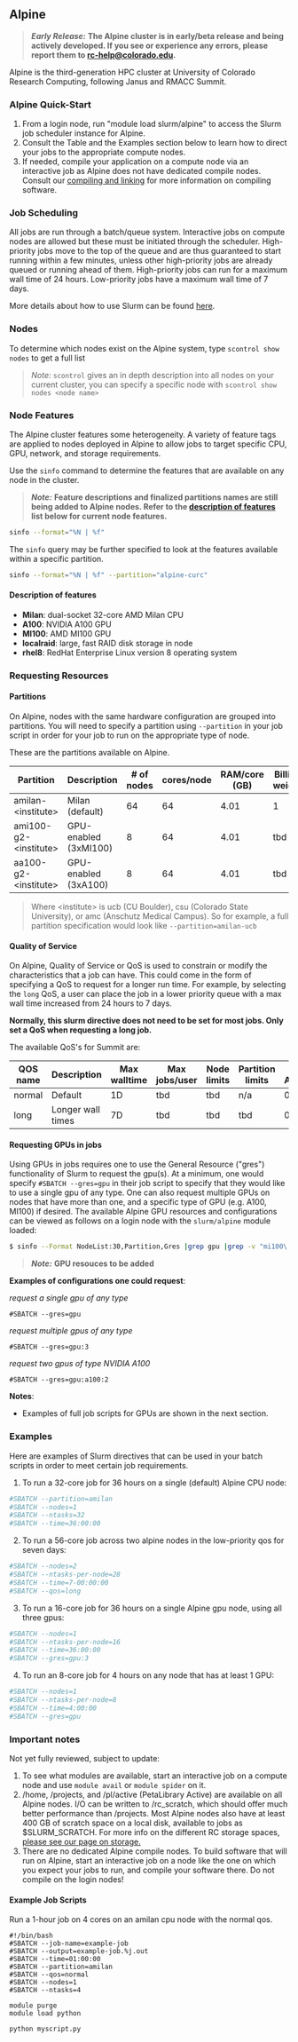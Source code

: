 ## Alpine

> _**Early Release:**_
> **The Alpine cluster is in early/beta release and being actively developed. If you see or experience any errors, please report them to [rc-help@colorado.edu](rc-help@colorado.edu).**

Alpine is the third-generation HPC cluster at University of Colorado Research Computing, following Janus and RMACC Summit.

### Alpine Quick-Start

1. From a login node, run "module load slurm/alpine" to access the Slurm job scheduler instance for Alpine.
2. Consult the Table and the Examples section below to learn how to direct your jobs to the appropriate compute nodes.
3. If needed, compile your application on a compute node via an interactive job as Alpine does not have dedicated compile nodes. Consult our [compiling and linking](../compute/compiling.md) for more information on compiling software.

### Job Scheduling

All jobs are run through a batch/queue system. Interactive jobs on compute nodes are allowed but these must be initiated through the scheduler. High-priority jobs move to the top of the queue and are thus guaranteed to start running within a few minutes, unless other high-priority jobs are already queued or running ahead of them. High-priority jobs can run for a maximum wall time of 24 hours. Low-priority jobs have a maximum wall time of 7 days.

More details about how to use Slurm can be found [here](../running-jobs/running-apps-with-jobs.html).

### Nodes

To determine which nodes exist on the Alpine system, type `scontrol show nodes` to get a full list 

> _Note:_ `scontrol` gives an in depth description into all nodes on your current cluster, you can specify a specific node with `scontrol show nodes <node name>`

### Node Features

The Alpine cluster features some heterogeneity. A variety of feature tags are applied to nodes deployed in Alpine to allow jobs to target specific CPU, GPU, network, and storage requirements.

Use the `sinfo` command to determine the features that are available on any node in the cluster. 

> _**Note:**_ **Feature descriptions and finalized partitions names are still being added to Alpine nodes. Refer to the [description of features](#description-of-features) list below for current node features.**

```bash
sinfo --format="%N | %f"
```

The `sinfo` query may be further specified to look at the features available within a specific partition.

```bash
sinfo --format="%N | %f" --partition="alpine-curc"
```

#### Description of features

- **Milan**: dual-socket 32-core AMD Milan CPU
- **A100**: NVIDIA A100 GPU  
- **MI100**: AMD MI100 GPU  
- **localraid**: large, fast RAID disk storage in node  
- **rhel8**: RedHat Enterprise Linux version 8 operating system  

### Requesting Resources 

#### Partitions

On Alpine, nodes with the same hardware configuration are grouped into partitions. You will need to specify a partition using `--partition` in your job script in order for your job to run on the appropriate type of node.

These are the partitions available on Alpine.


| Partition       | Description       | # of nodes | cores/node | RAM/core (GB) | Billing weight | Default/Max Walltime |
| --------------- | ----------------- | ---------- | ---------- | ------------- | -------------- | ------------------------ |
| amilan-\<institute> | Milan (default) | 64 | 64 | 4.01 | 1              | 4H, 24H                  |
| ami100-g2-\<institute>  | GPU-enabled (3xMI100) | 8 | 64 | 4.01 | tbd | 4H, 24H                  |
| aa100-g2-\<institute>  | GPU-enabled (3xA100) | 8 | 64 | 4.01 | tbd | 4H, 24H                  |

> Where \<institute> is ucb (CU Boulder), csu (Colorado State University), or amc (Anschutz Medical Campus). So for example, a full partition specification would look like `--partition=amilan-ucb` 

#### Quality of Service

On Alpine, Quality of Service or QoS is used to constrain or modify the characteristics that a job can have. This could come in the form of specifying a QoS to request for a longer run time. For example, by selecting the `long` QoS, a user can place the job in a lower priority queue with a max wall time increased from 24 hours to 7 days. 

**Normally, this slurm directive does not need to be set for most jobs. Only set a QoS when requesting a long job.**

The available QoS's for Summit are:

| QOS name    | Description                | Max walltime    | Max jobs/user | Node limits        | Partition limits | Priority Adjustment  |
| ----------- | -------------------------- | --------------- | ------------- | ------------------ | ---------------- | ---------------------|
| normal      | Default                    | 1D              | tbd | tbd | n/a              | 0 |
| long        | Longer wall times          | 7D              | tbd | tbd | tbd | 0 |

#### Requesting GPUs in jobs

Using GPUs in jobs requires one to use the General Resource ("gres") functionality of Slurm to request the gpu(s).  At a minimum, one would specify `#SBATCH --gres=gpu` in their job script to specify that they would like to use a single gpu of any type.  One can also request multiple GPUs on nodes that have more than one, and a specific type of GPU (e.g. A100, MI100) if desired.  The available Alpine GPU resources and configurations can be viewed as follows on a login node with the `slurm/alpine` module loaded:

```bash
$ sinfo --Format NodeList:30,Partition,Gres |grep gpu |grep -v "mi100\|a100"
```
> _**Note:**_ **GPU resouces to be added**

__Examples of configurations one could request__:

_request a single gpu of any type_
```
#SBATCH --gres=gpu
```

_request multiple gpus of any type_
```
#SBATCH --gres=gpu:3
```

_request two gpus of type NVIDIA A100_
```
#SBATCH --gres=gpu:a100:2
```

__Notes__:
  * Examples of full job scripts for GPUs are shown in the next section.

### Examples

Here are examples of Slurm directives that can be used in your batch scripts in order to meet certain job requirements.

1. To run a 32-core job for 36 hours on a single (default) Alpine CPU node:
```bash
#SBATCH --partition=amilan
#SBATCH --nodes=1
#SBATCH --ntasks=32
#SBATCH --time=36:00:00
```

2. To run a 56-core job across two alpine nodes in the low-priority qos for seven days:
```bash
#SBATCH --nodes=2
#SBATCH --ntasks-per-node=28
#SBATCH --time=7-00:00:00
#SBATCH --qos=long
```

3. To run a 16-core job for 36 hours on a single Alpine gpu node, using all three gpus:
```bash
#SBATCH --nodes=1
#SBATCH --ntasks-per-node=16
#SBATCH --time=36:00:00
#SBATCH --gres=gpu:3
```
4. To run an 8-core job for 4 hours on any node that has at least 1 GPU:
```bash
#SBATCH --nodes=1
#SBATCH --ntasks-per-node=8
#SBATCH --time=4:00:00
#SBATCH --gres=gpu
```

### Important notes

Not yet fully reviewed, subject to update:

1. To see what modules are available, start an interactive job on a compute node and use `module avail` or `module spider` on it.
2. /home, /projects, and /pl/active (PetaLibrary Active) are available on all Alpine nodes.  I/O can be written to /rc_scratch, which should offer much better performance than /projects.  Most Alpine nodes also have at least 400 GB of scratch space on a local disk, available to jobs as $SLURM_SCRATCH.  For more info on the different RC storage spaces, [please see our page on storage.](https://www.colorado.edu/rc/resources/filesystemstorage)
3. There are no dedicated Alpine compile nodes.  To build software that will run on Alpine, start an interactive job on a node like the one on which you expect your jobs to run, and compile your software there.  Do not compile on the login nodes!

#### Example Job Scripts

Run a 1-hour job on 4 cores on an amilan cpu node with the normal qos.

```
#!/bin/bash
#SBATCH --job-name=example-job
#SBATCH --output=example-job.%j.out
#SBATCH --time=01:00:00
#SBATCH --partition=amilan
#SBATCH --qos=normal
#SBATCH --nodes=1
#SBATCH --ntasks=4

module purge
module load python

python myscript.py
```
